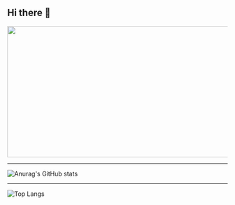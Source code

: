 ## Hi there 👋

<a href="https://github.com/devxb/gitanimals">
<img
  src="https://render.gitanimals.org/farms/sungyeong98"
  width="600"
  height="300"
/>
</a>

* * *
![Anurag's GitHub stats](https://github-readme-stats.vercel.app/api?username=sungyeong98&show_icons=true&include_all_commits=true&theme=dracula)
* * *
![Top Langs](https://github-readme-stats.vercel.app/api/top-langs/?username=sungyeong98&layout=compact&theme=dracula)


<!--
**sungyeong98/sungyeong98** is a ✨ _special_ ✨ repository because its `README.md` (this file) appears on your GitHub profile.

Here are some ideas to get you started:

- 🔭 I’m currently working on ...
- 🌱 I’m currently learning ...
- 👯 I’m looking to collaborate on ...
- 🤔 I’m looking for help with ...
- 💬 Ask me about ...
- 📫 How to reach me: ...
- 😄 Pronouns: ...
- ⚡ Fun fact: ...
-->
